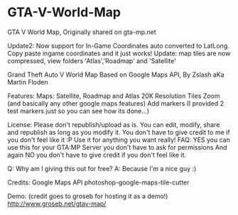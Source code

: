 # GTA-V-World-Map
GTA V World Map, Originally shared on gta-mp.net

Update2: Now support for In-Game Coordinates auto converted to LatLong. Copy paste ingame coordinates and it just works!
Update: map tiles are now compressed, view folders 'Atlas','Roadmap' and 'Satellite'

Grand Theft Auto V World Map
Based on Google Maps API, By Zslash aKa Martin Floden

Features:
Maps: Satellite, Roadmap and Atlas
20K Resolution Tiles
Zoom (and basically any other google maps features)
Add markers (I provided 2 test markers just so you can see how its done...)
 
License:
Please don't republish/upload as is.
You can edit, modify, share and republish as long as you modify it.
You don't have to give credit to me if you don't feel like it :P
Use it for anything you want really!
FAQ:
YES you can use this for your GTA:MP Server you don't have to ask for permissions
And again NO you don't have to give credit if you don't feel like it.

Q: Why am I giving this out for free?
A: Because I'm a nice guy :)

Credits:
Google Maps API
photoshop-google-maps-tile-cutter

Demo: (credit goes to groseb for hosting it as a demo!)
http://www.groseb.net/gtav-map/
